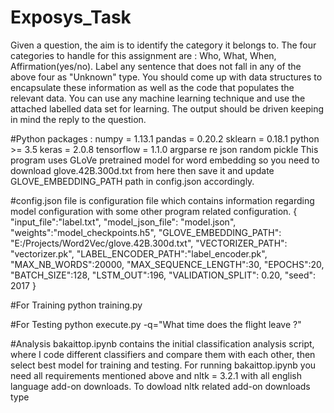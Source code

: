 # Exposys_Task
Given a question, the aim is to identify the category it belongs to. The four categories to handle for this assignment are : Who, What, When, Affirmation(yes/no). 
Label any sentence that does not fall in any of the above four as "Unknown" type. You should come up with data structures to encapsulate these information as well as the code that populates the relevant data. You can use any machine learning technique and use the attached labelled data set for learning. The output should be driven keeping in mind the reply to the question.

#Python packages :
numpy = 1.13.1
pandas = 0.20.2
sklearn = 0.18.1
python >= 3.5
keras = 2.0.8
tensorflow = 1.1.0
argparse
re
json
random
pickle
This program uses GLoVe pretrained model for word embedding so you need to download glove.42B.300d.txt from here then save it and update GLOVE_EMBEDDING_PATH path in config.json accordingly.

#config.json file is configuration file which contains information regarding model configuration with some other program related configuration.
{
  "input_file":"label.txt",
  "model_json_file": "model.json",
  "weights":"model_checkpoints.h5",
  "GLOVE_EMBEDDING_PATH": "E:/Projects/Word2Vec/glove.42B.300d.txt",
  "VECTORIZER_PATH": "vectorizer.pk",
  "LABEL_ENCODER_PATH":"label_encoder.pk",
  "MAX_NB_WORDS":20000,
  "MAX_SEQUENCE_LENGTH":30,
  "EPOCHS":20,
  "BATCH_SIZE":128,
  "LSTM_OUT":196,
  "VALIDATION_SPLIT": 0.20,
  "seed": 2017
}

#For Training
python training.py


#For Testing
python execute.py -q="What time does the flight leave ?"


#Analysis
bakaittop.ipynb contains the initial classification analysis script, where I code different classifiers and compare them with each other, then select best model for training and testing.
For running bakaittop.ipynb you need all requirements mentioned above and nltk = 3.2.1 with all english language add-on downloads. To dowload nltk related add-on downloads type
